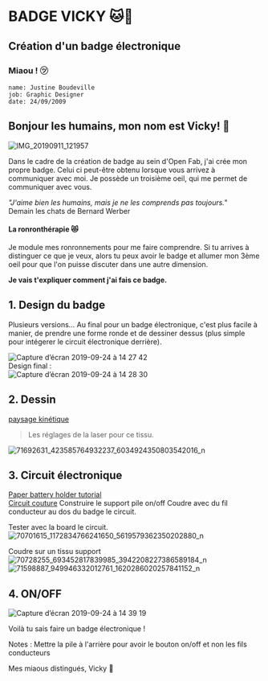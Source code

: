 # BADGE VICKY 🐱🌙
Création d'un badge électronique
---

### Miaou ! ㋡

    name: Justine Boudeville
    job: Graphic Designer
    date: 24/09/2009 
    


## Bonjour les humains, mon nom est Vicky! 👋 ## 


![IMG_20190911_121957](https://user-images.githubusercontent.com/54895357/65510505-637c4680-ded5-11e9-8df8-4d7c8b91ab2f.jpeg)


Dans le cadre de la création de badge au sein d'Open Fab, j'ai crée mon propre badge. Celui ci peut-être obtenu lorsque vous arrivez à communiquer avec moi. Je possède un troisième oeil, qui me permet de communiquer avec vous. 

*"J'aime bien les humains, mais je ne les comprends pas toujours."*   
Demain les chats de Bernard Werber    

#### La ronronthérapie 😻   
Je module mes ronronnements pour me faire comprendre. Si tu arrives à distinguer ce que je veux, alors tu peux avoir le badge et allumer mon 3ème oeil pour que l'on puisse discuter dans une autre dimension. 

**Je vais t'expliquer comment j'ai fais ce badge.**

## 1. Design du badge

Plusieurs versions... Au final pour un badge électronique, c'est plus facile à manier, de prendre une forme ronde et de dessiner dessus (plus simple pour intégerer le circuit électronique derrière).

![Capture d’écran 2019-09-24 à 14 27 42](https://user-images.githubusercontent.com/54895357/65511602-df778e00-ded7-11e9-8486-1c72517ca029.png)  
Design final :  
![Capture d’écran 2019-09-24 à 14 28 30](https://user-images.githubusercontent.com/54895357/65511610-e1415180-ded7-11e9-95ea-7bb0a6291d97.png)


## 2. Dessin

[paysage kinétique](https://github.com/DewiBrunet/Plissage/blob/master/Paysage%20kin%C3%A9tique.md)
> Les réglages de la laser pour ce tissu.

![71692631_423585764932237_6034924350803542016_n](https://user-images.githubusercontent.com/54895357/65511977-a986d980-ded8-11e9-8f5c-9adcad74312b.jpg)


## 3. Circuit électronique

[Paper battery holder tutorial](https://simonetti.media.mit.edu/~jieqi/2012/01/paper-battery-holder-tutorial/)  
[Circuit couture](https://www.instructables.com/lesson/Sew-a-Circuit/)
Construire le support pile on/off
Coudre avec du fil conducteur au dos du badge le circuit. 

Tester avec la board le circuit.
![70701615_1172834766241650_5619579362350202880_n](https://user-images.githubusercontent.com/54895357/65511945-970ca000-ded8-11e9-8c04-79656d4748c8.jpg)

Coudre sur un tissu support
![70728255_693452817839985_3942208227386589184_n](https://user-images.githubusercontent.com/54895357/65511950-9bd15400-ded8-11e9-9b3a-8454d873eae4.jpg)
![71598887_949946332012761_1620286020257841152_n](https://user-images.githubusercontent.com/54895357/65511965-a5f35280-ded8-11e9-9a61-71f304b507c0.jpg)


## 4. ON/OFF

![Capture d’écran 2019-09-24 à 14 39 19](https://user-images.githubusercontent.com/54895357/65512402-69742680-ded9-11e9-8bad-69c939b2e65e.jpeg)


Voilà tu sais faire un badge électronique ! 

Notes : Mettre la pile à l'arrière pour avoir le bouton on/off et non les fils conducteurs


Mes miaous distingués,
Vicky 💖 
